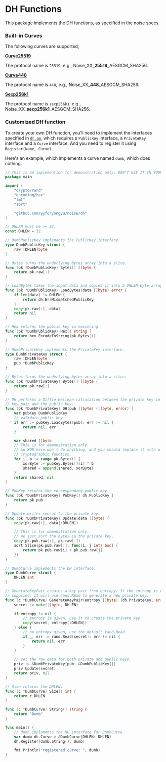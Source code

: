 # DH Functions

This package implements the DH functions, as specified in the noise specs.

### Built-in Curves

The following curves are supported,

**[Curve25519](https://en.wikipedia.org/wiki/Curve25519)**

The protocol name is `25519`, e.g., Noise_XX_**25519**\_AESGCM_SHA256.

**[Curve448](https://en.wikipedia.org/wiki/Curve448)**

The protocol name is `448`, e.g., Noise_XX_**448**\_AESGCM_SHA256.

**[Secp256k1](https://en.bitcoin.it/wiki/Secp256k1)**

The protocol name is `secp256k1`, e.g., Noise_XX_**secp256k1**\_AESGCM_SHA256.



### Customized DH function

To create your own DH function, you'll need to implement the interfaces specified in [`dh.go`](https://github.com/yyforyongyu/noise/blob/master/dh/dh.go), which requires a  `PublicKey` interface, a `PrivateKey` interface and a `Curve` interface. And you need to register it using `Register(Name, Curve)`.

Here's an example, which implements a curve named `dumb`, which does nothing.

```go
// This is an implemention for demonstration only. DON'T USE IT IN YOUR CODE.
package main

import (
	"crypto/rand"
	"encoding/hex"
	"fmt"
	"sort"

	"github.com/yyforyongyu/noise/dh"
)

// DHLEN must be >= 32.
const DHLEN = 32

// DumbPublicKey implements the PublicKey interface.
type DumbPublicKey struct {
	raw [DHLEN]byte
}

// Bytes turns the underlying bytes array into a slice.
func (pk *DumbPublicKey) Bytes() []byte {
	return pk.raw[:]
}

// LoadBytes takes the input data and copies it into a DHLEN-byte array.
func (pk *DumbPublicKey) LoadBytes(data []byte) error {
	if len(data) != DHLEN {
		return dh.ErrMismatchedPublicKey
	}
	copy(pk.raw[:], data)
	return nil
}

// Hex returns the public key in hexstring.
func (pk *DumbPublicKey) Hex() string {
	return hex.EncodeToString(pk.Bytes())
}

// DumbPrivateKey implements the PrivateKey interface.
type DumbPrivateKey struct {
	raw [DHLEN]byte
	pub *DumbPublicKey
}

// Bytes turns the underlying bytes array into a slice.
func (pk *DumbPrivateKey) Bytes() []byte {
	return pk.raw[:]
}

// DH performs a Diffie-Hellman calculation between the private key in the
// key pair and the public key.
func (pk *DumbPrivateKey) DH(pub []byte) ([]byte, error) {
	var pubKey DumbPublicKey
	// validate public key
	if err := pubKey.LoadBytes(pub); err != nil {
		return nil, err
	}

	var shared []byte
	// This is for demonstration only.
	// An XOR here won't do anything, and you should replace it with a secure
	// cryptographic function.
	for i, b := range pk.Bytes() {
		xorByte := pubKey.Bytes()[i] ^ b
		shared = append(shared, xorByte)
	}
	return shared, nil
}

// PubKey returns the corresponding public key.
func (pk *DumbPrivateKey) PubKey() dh.PublicKey {
	return pk.pub
}

// Update writes secret to the private key.
func (pk *DumbPrivateKey) Update(data []byte) {
	copy(pk.raw[:], data[:DHLEN])

	// This is for demonstration only.
	// We just sort the bytes in the private key.
	copy(pk.pub.raw[:], pk.raw[:])
	sort.Slice(pk.pub.raw[:], func(i, j int) bool {
		return pk.pub.raw[i] < pk.pub.raw[j]
	})
}

// DumbCurve implements the DH interface.
type DumbCurve struct {
	DHLEN int
}

// GenerateKeyPair creates a key pair from entropy. If the entropy is not
// supplied, it will use rand.Read to generate a new private key.
func (c *DumbCurve) GenerateKeyPair(entropy []byte) (dh.PrivateKey, error) {
	secret := make([]byte, DHLEN)

	if entropy != nil {
		// entropy is given, use it to create the private key.
		copy(secret, entropy[:DHLEN])
	} else {
		// no entropy given, use the default rand.Read.
		if _, err := rand.Read(secret); err != nil {
			return nil, err
		}
	}

	// set the raw data for both private and public keys.
	priv := &DumbPrivateKey{pub: &DumbPublicKey{}}
	priv.Update(secret)
	return priv, nil
}

// Size returns the DHLEN.
func (c *DumbCurve) Size() int {
	return c.DHLEN
}

func (c *DumbCurve) String() string {
	return "Dumb"
}

func main() {
	// dumb implements the DH interface for DumbCurve.
	var dumb dh.Curve = &DumbCurve{DHLEN: DHLEN}
	dh.Register(dumb.String(), dumb)

	fmt.Println("registered curve: ", dumb)
}
```

